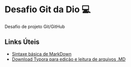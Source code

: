 # Desafio Git da Dio 💻
Desafio de projeto Git/GitHub


## Links Úteis
- [Sintaxe básica de MarkDown](https://www.markdownguide.org/basic-syntax/)
- [Download Typora para edição e leitura de arquivos .MD](https://typora.io/)
